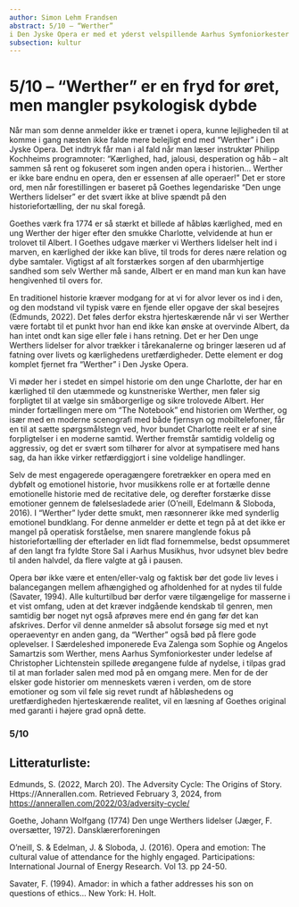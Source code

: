 ```yaml
---
author: Simon Lehm Frandsen
abstract: 5/10 – “Werther”
i Den Jyske Opera er med et yderst velspillende Aarhus Symfoniorkester og et lille men kompetent cast af fire sangere, en fryd for denne anmelders utrænede operaøre i udgaven fra Aarhus Musikhus fredag d. 2. februar 2024. Forestillingens historie mangler dog den glød der gør Goethes oprindelige værk til tidløst, og har ej den nødvendige ammunition til at skyde tilhøreren mærkbart i følelsesregistret.
subsection: kultur
---
```


# 5/10 – “Werther” er en fryd for øret, men mangler psykologisk dybde




Når man som denne anmelder ikke er trænet i opera, kunne lejligheden til at komme i gang næsten ikke falde mere belejligt end med “Werther” i Den Jyske Opera. Det indtryk får man i al fald når man læser instruktør Philipp Kochheims programnoter: “Kærlighed, had, jalousi, desperation og håb – alt sammen så rent og fokuseret som ingen anden opera i historien… Werther er ikke bare endnu en opera, den er essensen af alle operaer!” Det er store ord, men når forestillingen er baseret på Goethes legendariske “Den unge Werthers lidelser” er det svært ikke at blive spændt på den historiefortælling, der nu skal foregå.

Goethes værk fra 1774 er så stærkt et billede af håbløs kærlighed, med en ung Werther der higer efter den smukke Charlotte, velvidende at hun er trolovet til Albert. I Goethes udgave mærker vi Werthers lidelser helt ind i marven, en kærlighed der ikke kan blive, til trods for deres nære relation og dybe samtaler. Vigtigst af alt forstærkes sorgen af den ubarmhjertige sandhed som selv Werther må sande, Albert er en mand man kun kan have hengivenhed til overs for.

En traditionel historie kræver modgang for at vi for alvor lever os ind i den, og den modstand vil typisk være en fjende eller opgave der skal besejres (Edmunds, 2022). Det føles derfor ekstra hjerteskærende når vi ser Werther være fortabt til et punkt hvor han end ikke kan ønske at overvinde Albert, da han intet ondt kan sige eller føle i hans retning. Det er her Den unge Werthers lidelser for alvor trækker i tårekanalerne og bringer læseren ud af fatning over livets og kærlighedens uretfærdigheder. Dette element er dog komplet fjernet fra “Werther” i Den Jyske Opera.

Vi møder her i stedet en simpel historie om den unge Charlotte, der har en kærlighed til den utæmmede og kunstneriske Werther, men føler sig forpligtet til at vælge sin småborgerlige og sikre trolovede Albert. Her minder fortællingen mere om “The Notebook” end historien om Werther, og især med en moderne scenografi med både fjernsyn og mobiltelefoner, får en til at sætte spørgsmålstegn ved, hvor bundet Charlotte reelt er af sine forpligtelser i en moderne samtid. Werther fremstår samtidig voldelig og aggressiv, og det er svært som tilhører for alvor at sympatisere med hans sag, da han ikke virker retfærdiggjort i sine voldelige handlinger.

Selv de mest engagerede operagængere foretrækker en opera med en dybfølt og emotionel historie, hvor musikkens rolle er at fortælle denne emotionelle historie med de recitative dele, og derefter forstærke disse emotioner gennem de følelsesladede arier (O’neill, Edelmann & Sloboda, 2016). I “Werther” lyder dette smukt, men ræsonnerer ikke med synderlig emotionel bundklang. For denne anmelder er dette et tegn på at det ikke er mangel på operatisk forståelse, men snarere manglende fokus på historiefortælling der efterlader en lidt flad fornemmelse, bedst opsummeret af den langt fra fyldte Store Sal i Aarhus Musikhus, hvor udsynet blev bedre til anden halvdel, da flere valgte at gå i pausen.

Opera bør ikke være et enten/eller-valg og faktisk bør det gode liv leves i balancegangen mellem afhængighed og afholdenhed for at nydes til fulde (Savater, 1994). Alle kulturtilbud bør derfor være tilgængelige for masserne i et vist omfang, uden at det kræver indgående kendskab til genren, men samtidig bør noget nyt også afprøves mere end én gang før det kan afskrives. Derfor vil denne anmelder så absolut forsøge sig med et nyt operaeventyr en anden gang, da “Werther” også bød på flere gode oplevelser. I Særdeleshed imponerede Eva Zalenga som Sophie og Angelos Samartzis som Werther, mens Aarhus Symfoniorkester under ledelse af Christopher Lichtenstein spillede øregangene fulde af nydelse, i tilpas grad til at man forlader salen med mod på en omgang mere. Men for de der elsker gode historier om menneskets væren i verden, om de store emotioner og som vil føle sig revet rundt af håbløshedens og uretfærdigheden hjerteskærende realitet, vil en læsning af Goethes original med garanti i højere grad opnå dette.

### 5/10




## Litteraturliste:

Edmunds, S. (2022, March 20). The Adversity Cycle: The Origins of Story. Https://Annerallen.com. Retrieved February 3, 2024, from https://annerallen.com/2022/03/adversity-cycle/

Goethe, Johann Wolfgang (1774) Den unge Werthers lidelser (Jæger, F. oversætter, 1972). Dansklærerforeningen

O’neill, S. & Edelman, J. & Sloboda, J. (2016). Opera and emotion: The cultural value of attendance for the highly engaged. Participations: International Journal of Energy Research. Vol 13. pp 24-50.

Savater, F. (1994). Amador: in which a father addresses his son on questions of ethics... New York: H. Holt.
